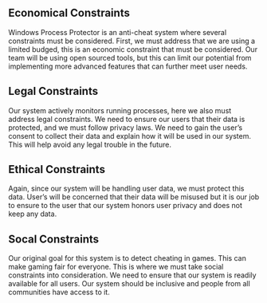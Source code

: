 ## Economical Constraints
Windows Process Protector is an anti-cheat system where several constraints must be considered. First, we must address that we are using a limited budged, this is an economic constraint that must be considered. Our team will be using open sourced tools, but this can limit our potential from implementing more advanced features that can further meet user needs.

## Legal Constraints
Our system actively monitors running processes, here we also must address legal constraints. We need to ensure our users that their data is protected, and we must follow privacy laws. We need to gain the user’s consent to collect their data and explain how it will be used in our system. This will help avoid any legal trouble in the future.

## Ethical Constraints
Again, since our system will be handling user data, we must protect this data. User’s will be concerned that their data will be misused but it is our job to ensure to the user that our system honors user privacy and does not keep any data.

## Socal Constraints
Our original goal for this system is to detect cheating in games. This can make gaming fair for everyone. This is where we must take social constraints into consideration. We need to ensure that our system is readily available for all users. Our system should be inclusive and people from all communities have access to it.
